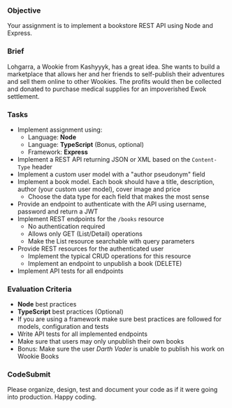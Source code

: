 ### Objective

Your assignment is to implement a bookstore REST API using Node and Express.

### Brief

Lohgarra, a Wookie from Kashyyyk, has a great idea. She wants to build a marketplace that allows her and her friends to self-publish their adventures and sell them online to other Wookies. The profits would then be collected and donated to purchase medical supplies for an impoverished Ewok settlement.

### Tasks

- Implement assignment using:
  - Language: **Node**
  - Language: **TypeScript** (Bonus, optional)
  - Framework: **Express**
- Implement a REST API returning JSON or XML based on the `Content-Type` header
- Implement a custom user model with a "author pseudonym" field
- Implement a book model. Each book should have a title, description, author (your custom user model), cover image and price
  - Choose the data type for each field that makes the most sense
- Provide an endpoint to authenticate with the API using username, password and return a JWT
- Implement REST endpoints for the `/books` resource
  - No authentication required
  - Allows only GET (List/Detail) operations
  - Make the List resource searchable with query parameters
- Provide REST resources for the authenticated user
  - Implement the typical CRUD operations for this resource
  - Implement an endpoint to unpublish a book (DELETE)
- Implement API tests for all endpoints

### Evaluation Criteria

- **Node** best practices
- **TypeScript** best practices (Optional)
- If you are using a framework make sure best practices are followed for models, configuration and tests
- Write API tests for all implemented endpoints
- Make sure that users may only unpublish their own books
- Bonus: Make sure the user _Darth Vader_ is unable to publish his work on Wookie Books

### CodeSubmit

Please organize, design, test and document your code as if it were
going into production.
Happy coding.

